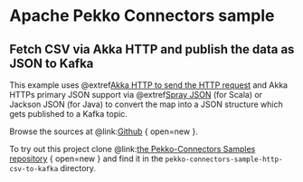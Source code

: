 # Apache Pekko Connectors sample

## Fetch CSV via Akka HTTP and publish the data as JSON to Kafka

This example uses @extref[Akka HTTP to send the HTTP request](akka-http:client-side/connection-level.html#opening-http-connections) and Akka HTTPs primary JSON support via @extref[Spray JSON](akka-http:common/json-support.html#spray-json-support) (for Scala) or Jackson JSON (for Java) to convert the map into a JSON structure which gets published to a Kafka topic.

Browse the sources at @link:[Github](https://github.com/apache/incubator-pekko-connectors-samples/tree/main/pekko-connectors-sample-http-csv-to-kafka) { open=new }.

To try out this project clone @link:[the Pekko-Connectors Samples repository](https://github.com/apache/incubator-pekko-connectors-samples) { open=new } and find it in the `pekko-connectors-sample-http-csv-to-kafka` directory.
